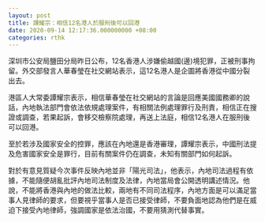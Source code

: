 ```yaml
---
layout: post
title: 譚耀宗：相信12名港人於服刑後可以回港
date: 2020-09-14 12:17:36.000000000 +08:00
categories: rthk
---
```


深圳市公安局鹽田分局昨日公布，12名香港人涉嫌偷越國(邊)境犯罪，正被刑事拘留。外交部發言人華春瑩在社交網站表示，這12名港人是企圖將香港從中國分裂出去。

港區人大常委譚耀宗表示，相信華春瑩在社交網站的言論是回應美國國務卿的說話，內地執法部門會依法依規處理案件，有相關法例處理罪行及刑責，相信正在搜證或調查，若果起訴，會移交檢察院處理，再送上法庭，相信12名港人在服刑後可以回港。

至於若涉及國家安全的控罪，應該在內地還是香港審理，譚耀宗表示，中國刑法提及危害國家安全是罪行，目前有關案件仍在調查，未知有關部門如何起訴。

對於有意見質疑今次事件反映內地並非「陽光司法」，他表示，內地司法過程有依據，不能隨便胡亂批評內地司法制度及法律，內地當局會公開透明講述情況。他說，不能將香港與內地的做法比較，兩地有不同司法程序，內地方面是可以滿足當事人見律師的要求，但要視乎當事人是否已接受律師，不要負面地認為他們是在威迫下接受內地律師，強調國家是依法治國，不要用猜測代替事實。
